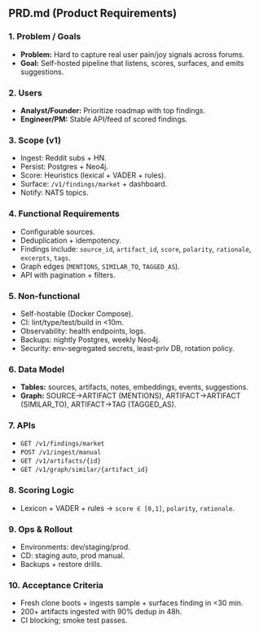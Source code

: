 ## PRD.md (Product Requirements)


### 1. Problem / Goals
- **Problem:** Hard to capture real user pain/joy signals across forums.
- **Goal:** Self-hosted pipeline that listens, scores, surfaces, and emits suggestions.


### 2. Users
- **Analyst/Founder:** Prioritize roadmap with top findings.
- **Engineer/PM:** Stable API/feed of scored findings.


### 3. Scope (v1)
- Ingest: Reddit subs + HN.
- Persist: Postgres + Neo4j.
- Score: Heuristics (lexical + VADER + rules).
- Surface: `/v1/findings/market` + dashboard.
- Notify: NATS topics.


### 4. Functional Requirements
- Configurable sources.
- Deduplication + idempotency.
- Findings include: `source_id`, `artifact_id`, `score`, `polarity`, `rationale`, `excerpts`, `tags`.
- Graph edges (`MENTIONS`, `SIMILAR_TO`, `TAGGED_AS`).
- API with pagination + filters.


### 5. Non-functional
- Self-hostable (Docker Compose).
- CI: lint/type/test/build in <10m.
- Observability: health endpoints, logs.
- Backups: nightly Postgres, weekly Neo4j.
- Security: env-segregated secrets, least-priv DB, rotation policy.


### 6. Data Model
- **Tables:** sources, artifacts, notes, embeddings, events, suggestions.
- **Graph:** SOURCE→ARTIFACT (MENTIONS), ARTIFACT→ARTIFACT (SIMILAR_TO), ARTIFACT→TAG (TAGGED_AS).


### 7. APIs
- `GET /v1/findings/market`
- `POST /v1/ingest/manual`
- `GET /v1/artifacts/{id}`
- `GET /v1/graph/similar/{artifact_id}`


### 8. Scoring Logic
- Lexicon + VADER + rules → `score ∈ [0,1]`, `polarity`, `rationale`.


### 9. Ops & Rollout
- Environments: dev/staging/prod.
- CD: staging auto, prod manual.
- Backups + restore drills.


### 10. Acceptance Criteria
- Fresh clone boots + ingests sample + surfaces finding in <30 min.
- 200+ artifacts ingested with 90% dedup in 48h.
- CI blocking; smoke test passes.